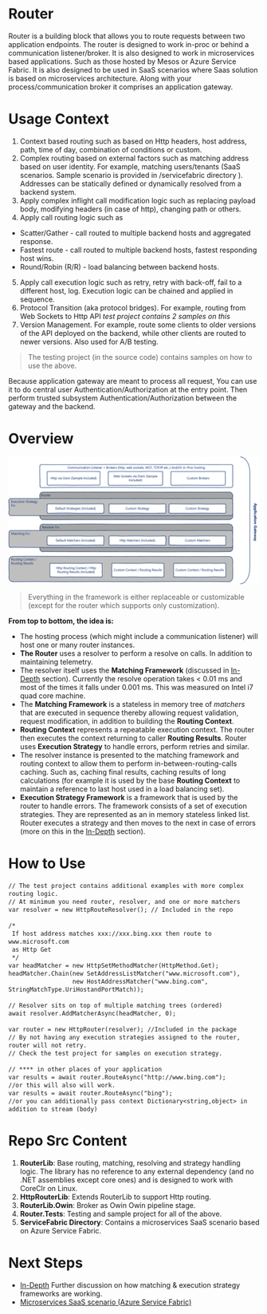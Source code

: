 # Router #
Router is a building block that allows you to route requests between two application endpoints. The router is designed to work in-proc or behind a communication listener/broker. It is also designed to work in microservices based applications. Such as those hosted by Mesos or Azure Service Fabric. It is also designed to be used in SaaS scenarios where Saas solution is based on microservices architecture. Along with your process/communication broker it comprises an application gateway.

# Usage Context #
1. Context based routing such as based on Http headers, host address, path, time of day, combination of conditions or custom.
2. Complex routing based on external factors such as matching address based on user identity. For example, matching users/tenants (SaaS scenarios. Sample scenario is provided in /servicefabric directory ). Addresses can be statically defined or dynamically resolved from a backend system.
3. Apply complex inflight call modification logic such as replacing payload body, modifying headers (in case of http), changing path or others.   
4. Apply call routing logic such as
  * Scatter/Gather - call routed to multiple backend hosts and aggregated response.
  * Fastest route - call routed to multiple backend hosts, fastest responding host wins.
  * Round/Robin (R/R) - load balancing between backend hosts.
5. Apply call execution logic such as retry, retry with back-off, fail to a different host, log. Execution logic can be chained and applied in sequence.
6. Protocol Transition (aka protocol bridges). For example, routing from Web Sockets to Http API *test project contains 2 samples on this*
7. Version Management. For example, route some clients to older versions of the API deployed on the backend, while other clients are routed to newer versions. Also used for A/B testing.

>The testing project (in the source code) contains samples on how to use the above.

 Because application gateway are meant to process all request, You can use it to do central user Authentication/Authorization at the entry point. Then perform trusted subsystem Authentication/Authorization between the gateway and the backend.

# Overview #

![Overview](./docs/overview.png)

> Everything in the framework is either replaceable or customizable (except for the router which supports only customization).

**From top to bottom, the idea is:**
* The hosting process (which might include a communication listener) will host one or many router instances.
* **The Router** uses a resolver to perform a resolve on calls. In addition to maintaining telemetry.
* The resolver itself uses the **Matching Framework** (discussed in [In-Depth](./docs/in-depth.md) section). Currently the resolve operation takes < 0.01 ms and most of the times it falls under 0.001 ms. This was measured on Intel i7 quad core machine.
* The **Matching Framework** is a stateless in memory tree of *matchers* that are executed in sequence thereby allowing request validation, request modification, in addition to building the **Routing Context**.
* **Routing Context** represents a repeatable execution context. The router then executes the context returning to caller **Routing Results**. Router uses **Execution Strategy** to handle errors, perform retries and similar.
* The resolver instance is presented to the matching framework and routing context to allow them to perform in-between-routing-calls caching. Such as, caching final results, caching results of long calculations (for example it is used by the base **Routing Context** to maintain a reference to last host used in a load balancing set).  
* **Execution Strategy Framework** is a framework that is used by the router to handle errors. The framework consists of a set of execution strategies. They are represented as an in memory stateless linked list. Router executes a strategy and then moves to the next in case of errors (more on this in the [In-Depth](./docs/in-depth.md) section).         

# How to Use #
```
// The test project contains additional examples with more complex routing logic.  
// At minimum you need router, resolver, and one or more matchers
var resolver = new HttpRouteResolver(); // Included in the repo

/*
 If host address matches xxx://xxx.bing.xxx then route to  www.microsoft.com
 as Http Get
 */
var headMatcher = new HttpSetMethodMatcher(HttpMethod.Get);
headMatcher.Chain(new SetAddressListMatcher("www.microsoft.com"),
                  new HostAddressMatcher("www.bing.com", StringMatchType.UriHostandPortMatch));

// Resolver sits on top of multiple matching trees (ordered)
await resolver.AddMatcherAsync(headMatcher, 0);

var router = new HttpRouter(resolver); //Included in the package
// By not having any execution strategies assigned to the router, router will not retry.
// Check the test project for samples on execution strategy.

// **** in other places of your application                              
var results = await router.RouteAsync("http://www.bing.com");
//or this will also will work.
var results = await router.RouteAsync("bing");
//or you can additionally pass context Dictionary<string,object> in addition to stream (body)
```
# Repo Src Content #
1. **RouterLib**: Base routing, matching, resolving and strategy handling logic. The library has no reference to any external dependency (and no .NET assemblies except core ones) and is designed to work with CoreClr on Linux.
2. **HttpRouterLib**: Extends RouterLib to support Http routing.
3. **RouterLib.Owin**: Broker as Owin Owin pipeline stage.
4. **Router.Tests**: Testing and sample project for all of the above.
5. **ServiceFabric Directory**: Contains a microservices SaaS scenario based on Azure Service Fabric. 

# Next Steps #
* [In-Depth](./docs/in-depth.md) Further discussion on how matching & execution strategy frameworks are working.
* [Microservices SaaS scenario (Azure Service Fabric)](./docs/service-fabric-router.md)
